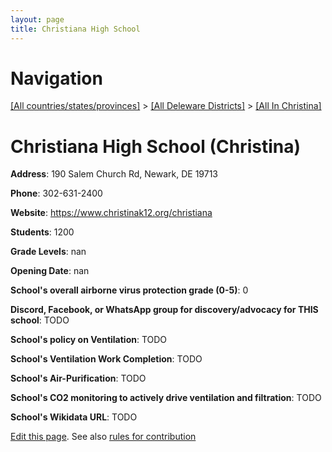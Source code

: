 ```yaml
---
layout: page
title: Christiana High School
---
```

# Navigation

[[All countries/states/provinces]](../../..) > [[All Deleware Districts]](../..) > [[All In Christina]](..)

# Christiana High School (Christina)

**Address**: 190 Salem Church Rd, Newark, DE 19713

**Phone**: 302-631-2400

**Website**: <https://www.christinak12.org/christiana>

**Students**: 1200

**Grade Levels**: nan

**Opening Date**: nan

**School's overall airborne virus protection grade (0-5)**: 0

**Discord, Facebook, or WhatsApp group for discovery/advocacy for THIS school**: TODO

**School's policy on Ventilation**: TODO

**School's Ventilation Work Completion**: TODO

**School's Air-Purification**: TODO

**School's CO2 monitoring to actively drive ventilation and filtration**: TODO

**School's Wikidata URL**: TODO


[Edit this page](https://github.com/ventilate-schools/DE/edit/main/./Christina/Christiana_High_School.md). See also [rules for contribution](../../../contribution-rules/)